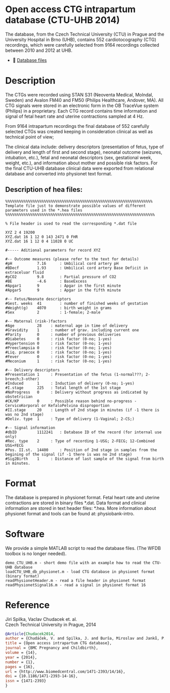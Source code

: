 # Open access CTG intrapartum database (CTU-UHB 2014)

The database, from the Czech Technical University (CTU) in Prague and the University Hospital in Brno (UHB), contains 552 cardiotocography (CTG) recordings, which were carefully selected from 9164 recordings collected between 2010 and 2012 at UHB.

- :green_book: [Database files](http://www.physionet.org/physiobank/database/ctu-uhb-ctgdb/)  

# Description

The CTGs were recorded using STAN S31 (Neoventa Medical, Molndal, Sweden) and Avalon FM40 and FM50 (Philips Healthcare, Andover, MA). All CTG signals were stored in an electronic form in the OB TraceVue system (Philips) in a proprietary. Each CTG record contains time information and signal of fetal heart rate and uterine contractions sampled at 4 Hz.

From 9164 intrapartum recordings the final database of 552 carefully selected CTGs was created keeping in consideration clinical as well as technical point of view;

The clinical data include: delivery descriptors (presentation of fetus, type of delivery and length of first and second stage), neonatal outcome (seizures, intubation, etc.), fetal and neonatal descriptors (sex, gestational week, weight, etc.), and information about mother and possible risk factors. For the final CTU-UHB database clinical data were exported from relational database and converted into physionet text format. 

## Description of hea files:

```text
%%%%%%%%%%%%%%%%%%%%%%%%%%%%%%%%%%%%%%%%%%%%%%%%%%%%%%%%%%%%%%%%%
Template file just to demonstrate possible values of different parameters used in the *.hea files
%%%%%%%%%%%%%%%%%%%%%%%%%%%%%%%%%%%%%%%%%%%%%%%%%%%%%%%%%%%%%%%%%% 

% File header is used to read the corresponding *.dat file 

XYZ 2 4 19200
XYZ.dat 16 1 12 0 143 2471 0 FHR
XYZ.dat 16 1 12 0 4 11028 0 UC

#----- Aditional parameters for record XYZ

#-- Outcome measures (please refer to the text for details) 
#pH           7.16   	: Umbilical cord artery pH 
#BDecf        1.93   	: Umbilical cord artery Base Deficit in extraceluar fluid
#pCO2         9.8    	: Partial pressure of CO2
#BE           -4.6   	: BaseExcess
#Apgar1       9      	: Apgar in the first minute
#Apgar5       9      	: Apgar in the fifth minute

#-- Fetus/Neonate descriptors
#Gest. weeks  41     	: number of finished weeks of gestation
#Weight(g)    4070   	: birth weight in grams
#Sex          2      	: 1-female; 2-male

#-- Maternal (risk-)factors
#Age          28 	: maternal age in time of delivery
#Gravidity    1  	: number of grav. including current one
#Parity       0  	: number of previous deliveries 
#Diabetes     0	 	: risk factor (0-no; 1-yes)
#Hypertension 0	 	: risk factor (0-no; 1-yes)
#Preeclampsia 0	 	: risk factor (0-no; 1-yes)
#Liq. praecox 0	 	: risk factor (0-no; 1-yes)
#Fever        0	 	: risk factor (0-no; 1-yes)
#Meconium     1  	: risk factor (0-no; 1-yes)

#-- Delivery descriptors
#Presentation 1		: Presentation of the fetus (1-normal???; 2-breech;3-other) 
#Induced      1		: Induction of delivery (0-no; 1-yes)
#I.stage      225 	: Total length of the 1st stage
#NoProgress   0 	: Delivery without progress as indicated by obstetrician
#CK/KP        0 	: Possible reason behind no-progress - CervicoKorporal or KefaloPelvina disproportion
#II.stage     20 	: Length of 2nd stage in minutes (if -1 there is was no 2nd stage)
#Deliv. type  1 	: Type of delivery (1-Vaginal; 2-CS;) 

#-- Signal information
#dbID         1112241 	: Database ID of the record (for internal use only)
#Rec. type    2		: Type of recording 1-USG; 2-FECG; 12-Combined USG+FECG 
#Pos. II.st.  14400 	: Position of 2nd stage in samples from the begining of the signal (if -1 there is was no 2nd stage)
#Sig2Birth    1 	: Distance of last sample of the signal from birth in minutes.
```

# Format

The database is prepared in physionet format. Fetal heart rate and uterine contractions are stored in binary files *.dat. Data format and clinical information are stored in text header files: *.hea. More information about physionet format and tools can be found at: physiobank-intro.

# Software
We provide a simple MATLAB script to read the database files. 
(The WFDB toolbox is no longer needed). 

```text
demo_CTU_UHB.m - short demo file with an example how to read the CTU-UHB database
loadCTU_UHB_db_physionet.m - load CTG database in physionet format (binary format)
readPhysionetHeader.m - read a file header in physionet format
readPhysionetSignal16.m - read a signal in physionet format 16 
```

# Reference

Jiri Spilka, Vaclav Chudacek et. al.  
Czech Technical University in Prague, 2014

```bibtex
@Article{Chudacek2014,
author = {Chudáček, V. and Spilka, J. and Burša, Miroslav and Janků, P. and Hruban, L. and Huptych, M. and Lhotská, L.},
title = {Open access intrapartum CTG database},
journal = {BMC Pregnancy and Childbirth},
volume = {14},
year = {2014},
number = {1},
pages = {16},
url = {http://www.biomedcentral.com/1471-2393/14/16},
doi = {10.1186/1471-2393-14-16},
issn = {1471-2393}
}
```
